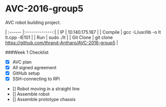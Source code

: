 # AVC-2016-group5
AVC robot building project.


| :------ |:--------------:|
| IP | 10.140.175.187 |
| Compile | gcc -L/usr/lib -o lt lt.cpp -lE101 |
| Run | sudo ./lt |
| Git Clone | git clone https://github.com/thrand-Antharo/AVC-2016-group5 |





###Week 1 Checklist 

- [x] AVC plan 
-  [x] All signed agreement 
- [x] GitHub setup
- [x] SSH-connecting to RPi 
- [] Robot moving in a straight line 
- []  Assemble robot
- [] Assemble prototype chassis 
  
  

